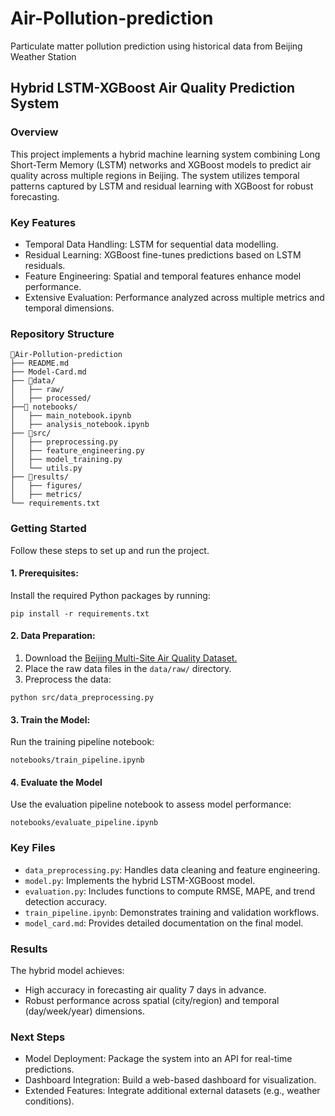 # Air-Pollution-prediction
Particulate matter pollution prediction using historical data from Beijing Weather Station 


## Hybrid LSTM-XGBoost Air Quality Prediction System

### Overview
This project implements a hybrid machine learning system combining Long Short-Term Memory (LSTM) networks and XGBoost models to predict air quality across multiple regions in Beijing. The system utilizes temporal patterns captured by LSTM and residual learning with XGBoost for robust forecasting.

### Key Features
- Temporal Data Handling: LSTM for sequential data modelling.
- Residual Learning: XGBoost fine-tunes predictions based on LSTM residuals.
- Feature Engineering: Spatial and temporal features enhance model performance.
- Extensive Evaluation: Performance analyzed across multiple metrics and temporal dimensions.


### **Repository Structure**

```plaintext
📂Air-Pollution-prediction
├── README.md
├── Model-Card.md
├── 📂data/
│   ├── raw/
│   ├── processed/
├──📂 notebooks/
│   ├── main_notebook.ipynb
│   ├── analysis_notebook.ipynb
├── 📂src/
│   ├── preprocessing.py
│   ├── feature_engineering.py
│   ├── model_training.py
│   └── utils.py
├── 📂results/
│   ├── figures/
│   ├── metrics/
└── requirements.txt
```

### Getting Started
Follow these steps to set up and run the project.

#### 1. Prerequisites:
Install the required Python packages by running:
```
pip install -r requirements.txt
```
#### 2. Data Preparation:
1. Download the [Beijing Multi-Site Air Quality Dataset.](https://www.kaggle.com/datasets/sid321axn/beijing-multisite-airquality-data-set/code)
2. Place the raw data files in the ```data/raw/``` directory.
3. Preprocess the data:
```
python src/data_preprocessing.py
```
#### 3. Train the Model:
Run the training pipeline notebook:
```
notebooks/train_pipeline.ipynb
```
#### 4. Evaluate the Model
Use the evaluation pipeline notebook to assess model performance:
```
notebooks/evaluate_pipeline.ipynb
```

### Key Files
- ```data_preprocessing.py```: Handles data cleaning and feature engineering.
- ```model.py```: Implements the hybrid LSTM-XGBoost model.
- ```evaluation.py```: Includes functions to compute RMSE, MAPE, and trend detection accuracy.
- ```train_pipeline.ipynb```: Demonstrates training and validation workflows.
- ```model_card.md```: Provides detailed documentation on the final model.

### Results
The hybrid model achieves:
- High accuracy in forecasting air quality 7 days in advance.
- Robust performance across spatial (city/region) and temporal (day/week/year) dimensions.

### Next Steps
- Model Deployment: Package the system into an API for real-time predictions.
- Dashboard Integration: Build a web-based dashboard for visualization.
- Extended Features: Integrate additional external datasets (e.g., weather conditions).
